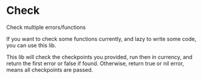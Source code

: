 # Check

Check multiple errors/functions

If you want to check some functions currently, and lazy to write some code,
you can use this lib.

This lib will check the checkpoints you provided, run then in currency, and
return the first error or false if found. Otherwise, return true or nil error,
means all checkpoints are passed.
